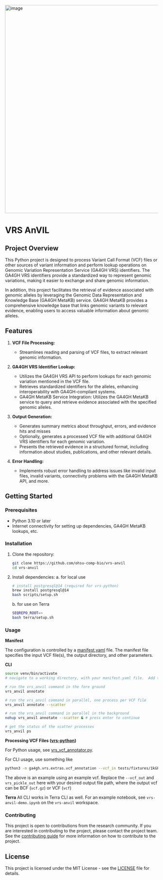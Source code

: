 <img width="685" alt="image" src="https://github.com/ohsu-comp-bio/vrs-python-testing/assets/47808/909db052-972c-4508-a2f4-8a389de03320">


# VRS AnVIL

## Project Overview

This Python project is designed to process Variant Call Format (VCF) files or other sources of variant information and perform lookup operations on Genomic Variation Representation Service (GA4GH VRS) identifiers. The GA4GH VRS identifiers provide a standardized way to represent genomic variations, making it easier to exchange and share genomic information.

In addition, this project facilitates the retrieval of evidence associated with genomic alleles by leveraging the Genomic Data Representation and Knowledge Base (GA4GH MetaKB) service. GA4GH MetaKB provides a comprehensive knowledge base that links genomic variants to relevant evidence, enabling users to access valuable information about genomic alleles.

## Features

1. **VCF File Processing:**
   - Streamlines reading and parsing of VCF files, to extract relevant genomic information.

2. **GA4GH VRS Identifier Lookup:**
   - Utilizes the GA4GH VRS API to perform lookups for each genomic variation mentioned in the VCF file.
   - Retrieves standardized identifiers for the alleles, enhancing interoperability with GA4GH-compliant systems.
   - GA4GH MetaKB Service Integration:  Utilizes the GA4GH MetaKB service to query and retrieve evidence associated with the specified genomic alleles.
3. **Output Generation:**
   - Generates summary metrics about throughput, errors, and evidence hits and misses
   - Optionally, generates a processed VCF file with additional GA4GH VRS identifiers for each genomic variation.
   - Presents the retrieved evidence in a structured format, including information about studies, publications, and other relevant details.


4. **Error Handling:**
   - Implements robust error handling to address issues like invalid input files, invalid variants, connectivity problems with the GA4GH MetaKB API, and more.

## Getting Started

### Prerequisites

- Python 3.10 or later
- Internet connectivity for setting up dependencies, GA4GH MetaKB lookups, etc.

### Installation

1. Clone the repository:

   ```bash
   git clone https://github.com/ohsu-comp-bio/vrs-anvil
   cd vrs-anvil
   ```

2. Install dependencies:
   a. for local use
   ```bash
   # install postgresql@14 (required for vrs-python)
   brew install postgresql@14
   bash scripts/setup.sh
   ```
   b. for use on Terra
   ```bash
   SEQREPO_ROOT=~
   bash terra/setup.sh
   ```

### Usage
**Manifest**

The configuration is controlled by a [manifest.yaml](tests/fixtures/manifest.yaml) file. The manifest file specifies the input VCF file(s), the output directory, and other parameters.

**CLI**
```bash
source venv/bin/activate
# navigate to a working directory, with your manifest.yaml file.  Add the VCF urls or file paths to your manifest

# run the vrs_anvil command in the fore ground
vrs_anvil annotate

# run the vrs_anvil command in parallel, one process per VCF file
vrs_anvil annotate --scatter

# run the vrs_anvil command in parallel in the background
nohup vrs_anvil annotate --scatter & # press enter to continue

# get the status of the scatter processes
vrs_anvil ps
```

**Processing VCF Files ([vrs-python](https://github.com/ga4gh/vrs-python))**

For Python usage, see [vrs_vcf_annotator.py](scripts/vrs_vcf_annotator.py).

For CLI usage, use something like
```bash
python3 -m ga4gh.vrs.extras.vcf_annotation --vcf_in tests/fixtures/1kGP.chr1.1000.vcf --vcf_out annotated_output.vcf.gz --vrs_pickle_out allele_dicts.pkl --seqrepo_root_dir ~/seqrepo/latest
```

The above is an example using an example vcf. Replace the `--vcf_out` and `vrs_pickle_out` here with your desired output file path, where the output vcf can be BCF (`vcf.gz`) or VCF (`vcf`)

**Terra**
All CLI works in Terra CLI as well. For an example notebook, see `vrs-anvil-demo.ipynb` on the `vrs-anvil` workspace.

### Contributing

This project is open to contributions from the research community. If you are interested in contributing to the project, please contact the project team.
See the [contributing guide](CONTRIBUTING.md) for more information on how to contribute to the project.

## License

This project is licensed under the MIT License - see the [LICENSE](LICENSE.md) file for details.

